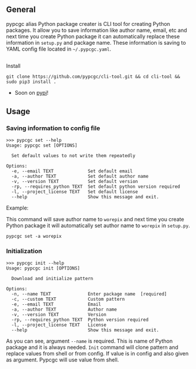 ## General

pypcgc alias Python package creater is CLI tool for creating Python packages. It allow you to save information like author name, email, etc and next time you create Python package it can automatically replace these information in `setup.py` and package name. These information is saving to YAML config file located in `~/.pypcgc.yaml`.

##
Install
```
git clone https://github.com/pypcgc/cli-tool.git && cd cli-tool && sudo pip3 install .
```
* Soon on [pypi](pypi.org)!

## Usage

### Saving information to config file
```
>>> pypcgc set --help
Usage: pypcgc set [OPTIONS]

  Set default values to not write them repeatedly

Options:
  -e, --email TEXT             Set default email
  -a, --author TEXT            Set default author name
  -v, --version TEXT           Set default version
  -rp, --requires_python TEXT  Set default python version required
  -l, --project_license TEXT   Set default license
  --help                       Show this message and exit.
```

Example:

This command will save author name to `worepix` and next time you create Python package it will automatically set author name to `worepix` in `setup.py`.
```
pypcgc set -a worepix
```

### Initialization
```
>>> pypcgc init --help
Usage: pypcgc init [OPTIONS]

  Download and initialize pattern

Options:
  -n, --name TEXT              Enter package name  [required]
  -c, --custom TEXT            Custom pattern
  -e, --email TEXT             Email
  -a, --author TEXT            Author name
  -v, --version TEXT           Version
  -rp, --requires_python TEXT  Python version required
  -l, --project_license TEXT   License
  --help                       Show this message and exit.
```
As you can see, argument `--name` is required. This is name of Python package and it is always needed. `Init` command will clone pattern and replace values from shell or from config. If value is in config and also given as argument. Pypcgc will use value from shell.